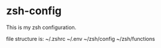 # zsh-config

This is my zsh configuration.

file structure is: ~/.zshrc ~/.env ~/zsh/config ~/zsh/functions
